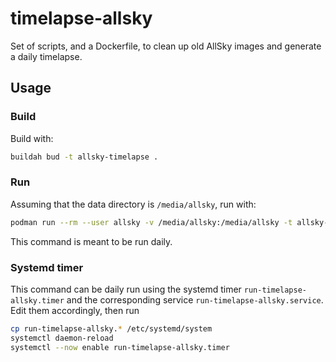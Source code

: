# timelapse-allsky
Set of scripts, and a Dockerfile, to clean up old AllSky images and generate a daily timelapse.

## Usage
### Build
Build with: 
```bash
buildah bud -t allsky-timelapse .
```

### Run
Assuming that the data directory is `/media/allsky`, run with:
```bash
podman run --rm --user allsky -v /media/allsky:/media/allsky -t allsky-timelapse 
```
This command is meant to be run daily.

### Systemd timer
This command can be daily run using the systemd timer `run-timelapse-allsky.timer` and the
corresponding service `run-timelapse-allsky.service`. Edit them accordingly, then run
```bash
cp run-timelapse-allsky.* /etc/systemd/system
systemctl daemon-reload
systemctl --now enable run-timelapse-allsky.timer
```
